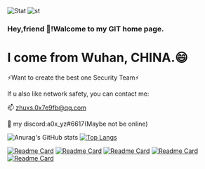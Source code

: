![Stat](https://img.shields.io/github/followers/518651?style=social)
![st](https://img.shields.io/github/forks/518651/0x7E9FB-Net-Project?style=social)
### Hey,friend 👋!Walcome to my GIT home page.

# I come from Wuhan, CHINA.😄

⚡Want to create the best one Security Team⚡

If u also like network safety, you can contact me:

📫 zhuxs.0x7e9fb@qq.com

🌱  my discord:a0x_yz#6617(Maybe not be online)

![Anurag's GitHub stats](https://github-readme-stats.vercel.app/api?username=518651&show_icons=true&theme=algolia&locale=cn)    [![Top Langs](https://github-readme-stats.vercel.app/api/top-langs/?username=518651&layout=compact)](https://github.com/anuraghazra/github-readme-stats)

[![Readme Card](https://github-readme-stats.vercel.app/api/pin/?username=518651&repo=WaotoCry&show_owner=518651)](https://github.com/518651/WaotoCry)
[![Readme Card](https://github-readme-stats.vercel.app/api/pin/?username=518651&repo=WZ_AI_SERVER_FTP&show_owner=518651)](https://github.com/518651/WZ_AI_SERVER_FTP)
[![Readme Card](https://github-readme-stats.vercel.app/api/pin/?username=518651&repo=AUTO-AI-GUI&show_owner=518651)](https://github.com/518651/AUTO-AI-GUI)
[![Readme Card](https://github-readme-stats.vercel.app/api/pin/?username=518651&repo=BiliBili_DanMu_Game_Project&show_owner=518651)](https://github.com/518651/BiliBili_DanMu_Game_Project)
[![Readme Card](https://github-readme-stats.vercel.app/api/pin/?username=518651&repo=0x7E9FB-Net-Project&show_owner=518651)](https://github.com/518651/0x7E9FB-Net-Project)



<!--
**518651/518651** is a ✨ _special_ ✨ repository because its `README.md` (this file) appears on your GitHub profile.

Here are some ideas to get you started:

- 🔭 I’m currently working on ...
- 🌱 I’m currently learning ...
- 👯 I’m looking to collaborate on ...
- 🤔 I’m looking for help with ...
- 💬 Ask me about ...
- 📫 How to reach me: ...
- 😄 Pronouns: ...
- ⚡ Fun fact: ...
-->
